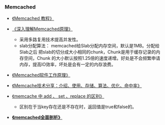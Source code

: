 ### Memcached

* [《Memcached 教程》](http://www.runoob.com/Memcached/Memcached-tutorial.html)

* [《深入理解Memcached原理》](https://blog.csdn.net/chenleixing/article/details/47035453)

  * 采用多路复用技术提高并发性。
  * slab分配算法： memcached给Slab分配内存空间，默认是1MB。分配给Slab之后 把slab的切分成大小相同的chunk，Chunk是用于缓存记录的内存空间，Chunk 的大小默认按照1.25倍的速度递增。好处是不会频繁申请内存，提高IO效率，坏处是会有一定的内存浪费。

* [《Memcached软件工作原理》](https://www.jianshu.com/p/36e5cd400580)

* [《Memcache技术分享：介绍、使用、存储、算法、优化、命中率》](http://zhihuzeye.com/archives/2361)

* [《memcache 中 add 、 set 、replace 的区别》](https://blog.csdn.net/liu251890347/article/details/37690045)

  * 区别在于当key存在还是不存在时，返回值是true和false的。

* [**《memcached全面剖析》**](https://pan.baidu.com/s/1qX00Lti?errno=0&errmsg=Auth%20Login%20Sucess&&bduss=&ssnerror=0&traceid=)



